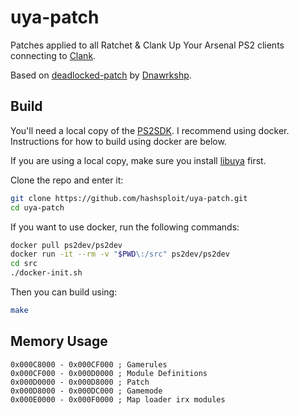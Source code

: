 # uya-patch

Patches applied to all Ratchet & Clank Up Your Arsenal PS2 clients connecting to [Clank](https://github.com/hashsploit/clank).

Based on [deadlocked-patch](https://github.com/Dnawrkshp/deadlocked-patch) by [Dnawrkshp](https://github.com/Dnawrkshp).

## Build

You'll need a local copy of the [PS2SDK](https://github.com/ps2dev/ps2sdk). I recommend using docker. Instructions for how to build using docker are below.

If you are using a local copy, make sure you install [libuya](https://github.com/hashsploit/libuya) first.

Clone the repo and enter it:
```sh
git clone https://github.com/hashsploit/uya-patch.git
cd uya-patch
```

If you want to use docker, run the following commands:
```sh
docker pull ps2dev/ps2dev
docker run -it --rm -v "$PWD\:/src" ps2dev/ps2dev
cd src
./docker-init.sh
```

Then you can build using:
```sh
make
```

## Memory Usage

```arm
0x000C8000 - 0x000CF000 ; Gamerules
0x000CF000 - 0x000D0000 ; Module Definitions
0x000D0000 - 0x000D8000 ; Patch
0x000D8000 - 0x000DC000 ; Gamemode
0x000E0000 - 0x000F0000 ; Map loader irx modules
```
